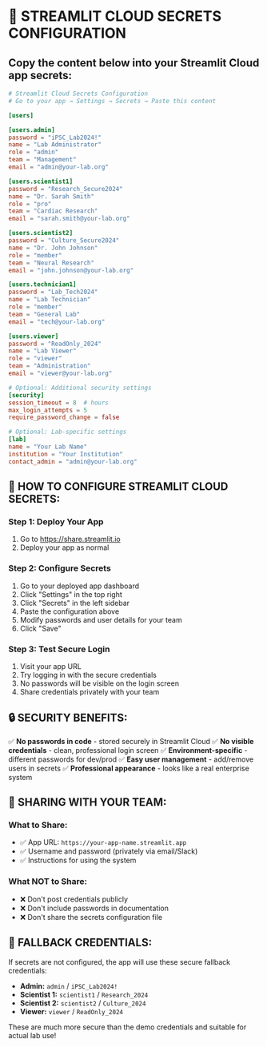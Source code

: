 # 🔐 STREAMLIT CLOUD SECRETS CONFIGURATION

## Copy the content below into your Streamlit Cloud app secrets:

```toml
# Streamlit Cloud Secrets Configuration
# Go to your app → Settings → Secrets → Paste this content

[users]

[users.admin]
password = "iPSC_Lab2024!"
name = "Lab Administrator"
role = "admin"
team = "Management"
email = "admin@your-lab.org"

[users.scientist1]
password = "Research_Secure2024"
name = "Dr. Sarah Smith"
role = "pro"
team = "Cardiac Research"
email = "sarah.smith@your-lab.org"

[users.scientist2]
password = "Culture_Secure2024"
name = "Dr. John Johnson"
role = "member"
team = "Neural Research"
email = "john.johnson@your-lab.org"

[users.technician1]
password = "Lab_Tech2024"
name = "Lab Technician"
role = "member"
team = "General Lab"
email = "tech@your-lab.org"

[users.viewer]
password = "ReadOnly_2024"
name = "Lab Viewer"
role = "viewer"
team = "Administration"
email = "viewer@your-lab.org"

# Optional: Additional security settings
[security]
session_timeout = 8  # hours
max_login_attempts = 5
require_password_change = false

# Optional: Lab-specific settings
[lab]
name = "Your Lab Name"
institution = "Your Institution"
contact_admin = "admin@your-lab.org"
```

## 🚀 HOW TO CONFIGURE STREAMLIT CLOUD SECRETS:

### Step 1: Deploy Your App
1. Go to https://share.streamlit.io
2. Deploy your app as normal

### Step 2: Configure Secrets
1. Go to your deployed app dashboard
2. Click "Settings" in the top right
3. Click "Secrets" in the left sidebar
4. Paste the configuration above
5. Modify passwords and user details for your team
6. Click "Save"

### Step 3: Test Secure Login
1. Visit your app URL
2. Try logging in with the secure credentials
3. No passwords will be visible on the login screen
4. Share credentials privately with your team

## 🔒 SECURITY BENEFITS:

✅ **No passwords in code** - stored securely in Streamlit Cloud
✅ **No visible credentials** - clean, professional login screen
✅ **Environment-specific** - different passwords for dev/prod
✅ **Easy user management** - add/remove users in secrets
✅ **Professional appearance** - looks like a real enterprise system

## 👥 SHARING WITH YOUR TEAM:

### What to Share:
- ✅ App URL: `https://your-app-name.streamlit.app`
- ✅ Username and password (privately via email/Slack)
- ✅ Instructions for using the system

### What NOT to Share:
- ❌ Don't post credentials publicly
- ❌ Don't include passwords in documentation
- ❌ Don't share the secrets configuration file

## 🔧 FALLBACK CREDENTIALS:

If secrets are not configured, the app will use these secure fallback credentials:

- **Admin:** `admin` / `iPSC_Lab2024!`
- **Scientist 1:** `scientist1` / `Research_2024`
- **Scientist 2:** `scientist2` / `Culture_2024`
- **Viewer:** `viewer` / `ReadOnly_2024`

These are much more secure than the demo credentials and suitable for actual lab use!